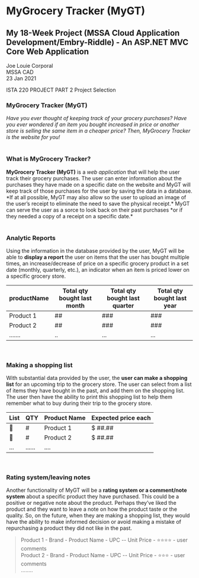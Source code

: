 # MyGrocery Tracker (MyGT)
## My 18-Week Project (MSSA Cloud Application Development/Embry-Riddle) - An ASP.NET MVC Core Web Application

Joe Louie Corporal <br /> 
MSSA CAD <br /> 
23 Jan 2021 

ISTA 220 PROJECT PART 2 
Project Selection 

### MyGrocery Tracker (MyGT) 

_Have you ever thought of keeping track of your grocery purchases? Have you ever wondered if an item you bought increased in price or another store is selling the same item in a cheaper price? Then, MyGrocery Tracker is the website for you!_
<br /> 
<br /> 

### What is MyGrocery Tracker? 

**MyGrocery Tracker (MyGT)** is a _web application_ that will help the user track their grocery purchases.  The user can enter information about the purchases they have made on a specific date on the website and MyGT will keep track of those purchases for the user by saving the data in a database. \*If at all possible, MyGT may also allow so the user to upload an image of the user’s receipt to eliminate the need to save the physical receipt.\* MyGT can serve the user as a sorce to look back on their past purchases \*or if they needed a copy of a receipt on a specific date.\*
<br /> 
<br /> 
 
### Analytic Reports 

Using the information in the database provided by the user, MyGT will be able to **display a report** the user on items that the user has bought multiple times, an increase/decrease of price on a specific grocery product in a set date (monthly, quarterly, etc.), an indicator when an item is priced lower on a specific grocery store. 

productName | Total qty bought last month | Total qty bought last quarter | Total qty bought last year
------------|-----------------------------|-------------------------------|---------------------------
Product 1 | ## | ### | ###
Product 2 | ## | ### | ###
....... | .. | ... | ...
<br /> 

### Making a shopping list 

With substantial data provided by the user, the **user can make a shopping list** for an upcoming trip to the grocery store. The user can select from a list of items they have bought in the past, and add them on the shopping list. The user then have the ability to print this shopping list to help them remember what to buy during their trip to the grocery store. 

**List** | QTY | Product Name | Expected price each
--- | --- | ------------- | -------------------
:black_square_button: | # | Product 1 | $ ##.##
:black_square_button: | # | Product 2 | $ ##.##
... | ...... | ....
<br />

### Rating system/leaving notes 

Another functionality of MyGT will be a **rating system or a comment/note system** about a specific product they have purchased. This could be a positive or negative note about the product. Perhaps they’ve liked the product and they want to leave a note on how the product taste or the quality. So, on the future, when they are making a shopping list, they would have the ability to make informed decision or avoid making a mistake of repurchasing a product they did not like in the past. 

> Product 1 - Brand - Product Name - UPC -- Unit Price - :star::star::star::star: - user comments<br />
> Product 2 - Brand - Product Name - UPC -- Unit Price - :star::star::star: - user comments<br />
> ........

